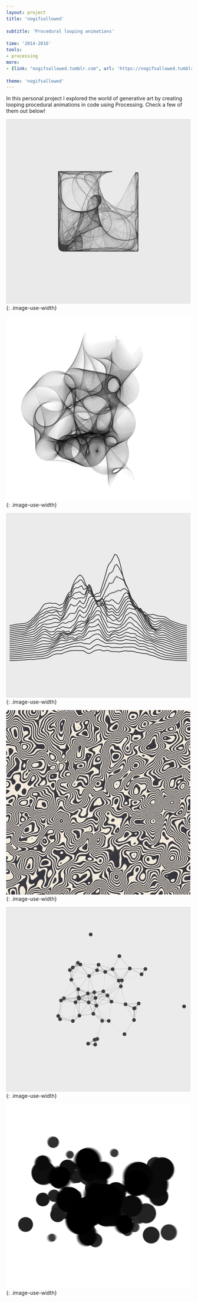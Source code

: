 ```yaml
---
layout: project
title: 'nogifsallowed'

subtitle: 'Procedural looping animations'

time: '2014-2016'
tools:
- processing
more:
- {link: "nogifsallowed.tumblr.com", url: 'https://nogifsallowed.tumblr.com' }

theme: 'nogifsallowed'
---
```


In this personal project I explored the world of generative art by creating looping procedural animations in code using Processing. Check a few of them out below!

![Hot Box](/assets/img/projects/nogifsallowed/hot_box.webp)
{: .image-use-width}

![Contraption](/assets/img/projects/nogifsallowed/contraption.webp)
{: .image-use-width}

![Mountain Wave](/assets/img/projects/nogifsallowed/mountain_wave.webp)
{: .image-use-width}

![Noise 2](/assets/img/projects/nogifsallowed/noise_2.gif)
{: .image-use-width}

![Sticky](/assets/img/projects/nogifsallowed/sticky.webp)
{: .image-use-width}

![Gravity](/assets/img/projects/nogifsallowed/gravity.webp)
{: .image-use-width}

<!-- <script src="https://gist.github.com/anonymous/8d58cd7cd17742c47f27.js"></script> -->